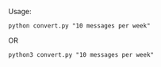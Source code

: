 Usage:
```
python convert.py "10 messages per week"
```
OR
```
python3 convert.py "10 messages per week"
```
